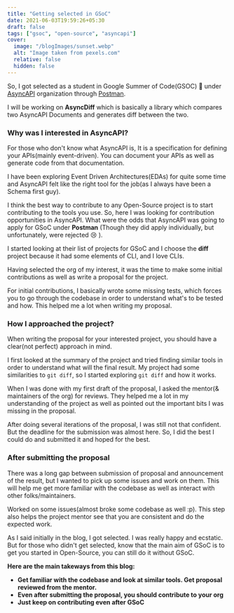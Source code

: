 ```yaml
---
title: "Getting selected in GSoC"
date: 2021-06-03T19:59:26+05:30
draft: false
tags: ["gsoc", "open-source", "asyncapi"]
cover:
  image: "/blogImages/sunset.webp"
  alt: "Image taken from pexels.com"
  relative: false
  hidden: false
---
```


So, I got selected as a student in Google Summer of Code(GSOC) 🎉 under [AsyncAPI](https://www.asyncapi.com/) organization through [Postman](https://www.postman.com/).

I will be working on **AsyncDiff** which is basically a library which compares two AsyncAPI Documents and generates diff between the two.

### Why was I interested in AsyncAPI?

For those who don't know what AsyncAPI is, It is a specification for defining your APIs(mainly event-driven). You can document your APIs as well as generate code from that documentation.

I have been exploring Event Driven Architectures(EDAs) for quite some time and AsyncAPI felt like the right tool for the job(as I always have been a Schema first guy).

I think the best way to contribute to any Open-Source project is to start contributing to the tools you use. So, here I was looking for contribution opportunities in AsyncAPI. What were the odds that AsyncAPI was going to apply for GSoC under **Postman** (Though they did apply individually, but unfortunately, were rejected 😢 ).

I started looking at their list of projects for GSoC and I choose the **diff** project because it had some elements of CLI, and I love CLIs.

Having selected the org of my interest, it was the time to make some initial contributions as well as write a proposal for the project.

For initial contributions, I basically wrote some missing tests, which forces you to go through the codebase in order to understand what's to be tested and how. This helped me a lot when writing my proposal.

### How I approached the project?

When writing the proposal for your interested project, you should have a clear(not perfect) approach in mind.

I first looked at the summary of the project and tried finding similar tools in order to understand what will the final result. My project had some similarities to `git diff`, so I started exploring `git diff` and how it works.

When I was done with my first draft of the proposal, I asked the mentor(& maintainers of the org) for reviews. They helped me a lot in my understanding of the project as well as pointed out the important bits I was missing in the proposal.

After doing several iterations of the proposal, I was still not that confident. But the deadline for the submission was almost here. So, I did the best I could do and submitted it and hoped for the best.

### After submitting the proposal

There was a long gap between submission of proposal and announcement of the result, but I wanted to pick up some issues and work on them. This will help me get more familiar with the codebase as well as interact with other folks/maintainers.

Worked on some issues(almost broke some codebase as well :p). This step also helps the project mentor see that you are consistent and do the expected work.

As I said initially in the blog, I got selected. I was really happy and ecstatic. But for those who didn't get selected, know that the main aim of GSoC is to get you started in Open-Source, you can still do it without GSoC.

**Here are the main takeways from this blog:**

- **Get familiar with the codebase and look at similar tools. Get proposal reviewed from the mentor.**
- **Even after submitting the proposal, you should contribute to your org**
- **Just keep on contributing even after GSoC**
